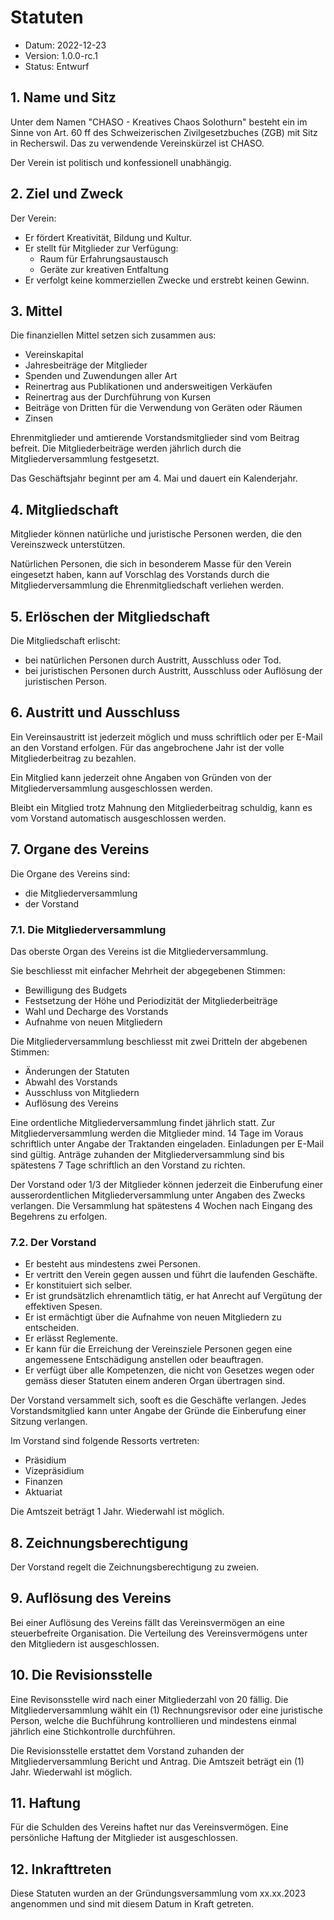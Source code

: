 # Statuten

- Datum: 2022-12-23
- Version: 1.0.0-rc.1
- Status: Entwurf

## 1. Name und Sitz

Unter dem Namen "CHASO - Kreatives Chaos Solothurn" besteht ein im Sinne von Art. 60 ff des Schweizerischen Zivilgesetzbuches (ZGB) mit Sitz in  Recherswil. Das zu verwendende Vereinskürzel ist CHASO.

Der Verein ist politisch und konfessionell unabhängig.

## 2. Ziel und Zweck

Der Verein:

- Er fördert Kreativität, Bildung und Kultur.
- Er stellt für Mitglieder zur Verfügung:
    - Raum für Erfahrungsaustausch
    - Geräte zur kreativen Entfaltung
- Er verfolgt keine kommerziellen Zwecke und erstrebt keinen Gewinn.

## 3. Mittel

Die finanziellen Mittel setzen sich zusammen aus:

- Vereinskapital
- Jahresbeiträge der Mitglieder
- Spenden und Zuwendungen aller Art
- Reinertrag aus Publikationen und andersweitigen Verkäufen
- Reinertrag aus der Durchführung von Kursen
- Beiträge von Dritten für die Verwendung von Geräten oder Räumen
- Zinsen

Ehrenmitglieder und amtierende Vorstandsmitglieder sind vom Beitrag befreit. Die Mitgliederbeiträge werden jährlich durch die Mitgliederversammlung festgesetzt.

Das Geschäftsjahr beginnt per am 4. Mai und dauert ein Kalenderjahr.

## 4. Mitgliedschaft

Mitglieder können natürliche und juristische Personen werden, die den Vereinszweck
unterstützen.

Natürlichen Personen, die sich in besonderem Masse für den Verein eingesetzt haben, kann auf
Vorschlag des Vorstands durch die Mitgliederversammlung die Ehrenmitgliedschaft
verliehen werden.

## 5. Erlöschen der Mitgliedschaft

Die Mitgliedschaft erlischt:

- bei natürlichen Personen durch Austritt, Ausschluss oder Tod.
- bei juristischen Personen durch Austritt, Ausschluss oder Auflösung der juristischen Person.

## 6. Austritt und Ausschluss

Ein Vereinsaustritt ist jederzeit möglich und muss schriftlich oder per E-Mail an den Vorstand erfolgen. Für das angebrochene Jahr ist der volle Mitgliederbeitrag zu bezahlen.

Ein Mitglied kann jederzeit ohne Angaben von Gründen von der Mitgliederversammlung ausgeschlossen werden.

Bleibt ein Mitglied trotz Mahnung den Mitgliederbeitrag schuldig, kann es vom Vorstand automatisch ausgeschlossen werden.

## 7. Organe des Vereins

Die Organe des Vereins sind:

- die Mitgliederversammlung
- der Vorstand

### 7.1. Die Mitgliederversammlung

Das oberste Organ des Vereins ist die Mitgliederversammlung.

Sie beschliesst mit einfacher Mehrheit der abgegebenen Stimmen:

- Bewilligung des Budgets
- Festsetzung der Höhe und Periodizität der Mitgliederbeiträge
- Wahl und Decharge des Vorstands
- Aufnahme von neuen Mitgliedern

Die Mitgliederversammlung beschliesst mit zwei Dritteln der abgebenen Stimmen:

- Änderungen der Statuten
- Abwahl des Vorstands
- Ausschluss von Mitgliedern
- Auflösung des Vereins

Eine ordentliche Mitgliederversammlung findet jährlich statt. Zur Mitgliederversammlung werden die Mitglieder mind. 14 Tage im Voraus schriftlich unter Angabe der Traktanden eingeladen. Einladungen per E-Mail sind gültig. Anträge zuhanden der Mitgliederversammlung sind bis spätestens 7 Tage schriftlich an den Vorstand zu richten.

Der Vorstand oder 1/3 der Mitglieder können jederzeit die Einberufung einer ausserordentlichen Mitgliederversammlung unter Angaben des Zwecks verlangen. Die Versammlung hat spätestens 4 Wochen nach Eingang des Begehrens zu erfolgen.

### 7.2. Der Vorstand

- Er besteht aus mindestens zwei Personen.
- Er vertritt den Verein gegen aussen und führt die laufenden Geschäfte.
- Er konstituiert sich selber.
- Er ist grundsätzlich ehrenamtlich tätig, er hat Anrecht auf Vergütung der effektiven Spesen.
- Er ist ermächtigt über die Aufnahme von neuen Mitgliedern zu entscheiden.
- Er erlässt Reglemente.
- Er kann für die Erreichung der Vereinsziele Personen gegen eine angemessene Entschädigung anstellen oder beauftragen.
- Er verfügt über alle Kompetenzen, die nicht von Gesetzes wegen oder gemäss dieser Statuten einem anderen Organ übertragen sind.

Der Vorstand versammelt sich, sooft es die Geschäfte verlangen. Jedes Vorstandsmitglied kann unter Angabe der Gründe die Einberufung einer Sitzung verlangen.

Im Vorstand sind folgende Ressorts vertreten:

- Präsidium
- Vizepräsidium
- Finanzen
- Aktuariat

Die Amtszeit beträgt 1 Jahr. Wiederwahl ist möglich.

## 8. Zeichnungsberechtigung

Der Vorstand regelt die Zeichnungsberechtigung zu zweien.

## 9. Auflösung des Vereins

Bei einer Auflösung des Vereins fällt das Vereinsvermögen an eine steuerbefreite Organisation. Die Verteilung des Vereinsvermögens unter den Mitgliedern ist ausgeschlossen.

## 10. Die Revisionsstelle

Eine Revisonsstelle wird nach einer Mitgliederzahl von 20 fällig. Die Mitgliederversammlung wählt ein (1) Rechnungsrevisor oder eine juristische
Person, welche die Buchführung kontrollieren und mindestens einmal jährlich eine Stichkontrolle durchführen.

Die Revisionsstelle erstattet dem Vorstand zuhanden der Mitgliederversammlung Bericht und Antrag. Die Amtszeit beträgt ein (1) Jahr. Wiederwahl ist möglich.

## 11. Haftung

Für die Schulden des Vereins haftet nur das Vereinsvermögen. Eine persönliche Haftung der Mitglieder ist ausgeschlossen.

## 12. Inkrafttreten

Diese Statuten wurden an der Gründungsversammlung vom xx.xx.2023 angenommen und sind mit diesem Datum in Kraft getreten.
